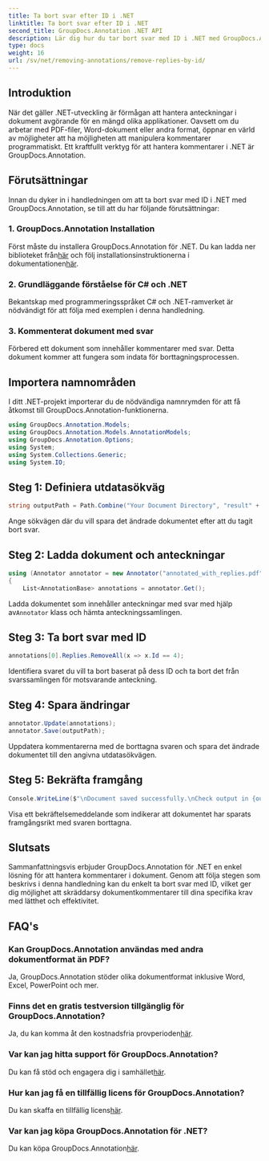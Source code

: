 ```yaml
---
title: Ta bort svar efter ID i .NET
linktitle: Ta bort svar efter ID i .NET
second_title: GroupDocs.Annotation .NET API
description: Lär dig hur du tar bort svar med ID i .NET med GroupDocs.Annotation. Följ vår steg-för-steg handledning för effektiv hantering av dokumentkommentarer.
type: docs
weight: 16
url: /sv/net/removing-annotations/remove-replies-by-id/
---
```

## Introduktion
När det gäller .NET-utveckling är förmågan att hantera anteckningar i dokument avgörande för en mängd olika applikationer. Oavsett om du arbetar med PDF-filer, Word-dokument eller andra format, öppnar en värld av möjligheter att ha möjligheten att manipulera kommentarer programmatiskt. Ett kraftfullt verktyg för att hantera kommentarer i .NET är GroupDocs.Annotation.
## Förutsättningar
Innan du dyker in i handledningen om att ta bort svar med ID i .NET med GroupDocs.Annotation, se till att du har följande förutsättningar:
### 1. GroupDocs.Annotation Installation
 Först måste du installera GroupDocs.Annotation för .NET. Du kan ladda ner biblioteket från[här](https://releases.groupdocs.com/annotation/net/) och följ installationsinstruktionerna i dokumentationen[här](https://reference.groupdocs.com/annotation/net/).
### 2. Grundläggande förståelse för C# och .NET
Bekantskap med programmeringsspråket C# och .NET-ramverket är nödvändigt för att följa med exemplen i denna handledning.
### 3. Kommenterat dokument med svar
Förbered ett dokument som innehåller kommentarer med svar. Detta dokument kommer att fungera som indata för borttagningsprocessen.

## Importera namnområden
I ditt .NET-projekt importerar du de nödvändiga namnrymden för att få åtkomst till GroupDocs.Annotation-funktionerna.
```csharp
using GroupDocs.Annotation.Models;
using GroupDocs.Annotation.Models.AnnotationModels;
using GroupDocs.Annotation.Options;
using System;
using System.Collections.Generic;
using System.IO;
```
## Steg 1: Definiera utdatasökväg
```csharp
string outputPath = Path.Combine("Your Document Directory", "result" + Path.GetExtension("input.pdf"));
```
Ange sökvägen där du vill spara det ändrade dokumentet efter att du tagit bort svar.
## Steg 2: Ladda dokument och anteckningar
```csharp
using (Annotator annotator = new Annotator("annotated_with_replies.pdf"))
{
    List<AnnotationBase> annotations = annotator.Get();
```
 Ladda dokumentet som innehåller anteckningar med svar med hjälp av`Annotator` klass och hämta anteckningssamlingen.
## Steg 3: Ta bort svar med ID
```csharp
annotations[0].Replies.RemoveAll(x => x.Id == 4);
```
Identifiera svaret du vill ta bort baserat på dess ID och ta bort det från svarssamlingen för motsvarande anteckning.
## Steg 4: Spara ändringar
```csharp
annotator.Update(annotations);
annotator.Save(outputPath);
```
Uppdatera kommentarerna med de borttagna svaren och spara det ändrade dokumentet till den angivna utdatasökvägen.
## Steg 5: Bekräfta framgång
```csharp
Console.WriteLine($"\nDocument saved successfully.\nCheck output in {outputPath}.");
```
Visa ett bekräftelsemeddelande som indikerar att dokumentet har sparats framgångsrikt med svaren borttagna.

## Slutsats
Sammanfattningsvis erbjuder GroupDocs.Annotation för .NET en enkel lösning för att hantera kommentarer i dokument. Genom att följa stegen som beskrivs i denna handledning kan du enkelt ta bort svar med ID, vilket ger dig möjlighet att skräddarsy dokumentkommentarer till dina specifika krav med lätthet och effektivitet.
## FAQ's
### Kan GroupDocs.Annotation användas med andra dokumentformat än PDF?
Ja, GroupDocs.Annotation stöder olika dokumentformat inklusive Word, Excel, PowerPoint och mer.
### Finns det en gratis testversion tillgänglig för GroupDocs.Annotation?
 Ja, du kan komma åt den kostnadsfria provperioden[här](https://releases.groupdocs.com/).
### Var kan jag hitta support för GroupDocs.Annotation?
 Du kan få stöd och engagera dig i samhället[här](https://forum.groupdocs.com/c/annotation/10).
### Hur kan jag få en tillfällig licens för GroupDocs.Annotation?
 Du kan skaffa en tillfällig licens[här](https://purchase.groupdocs.com/temporary-license/).
### Var kan jag köpa GroupDocs.Annotation för .NET?
 Du kan köpa GroupDocs.Annotation[här](https://purchase.groupdocs.com/buy).